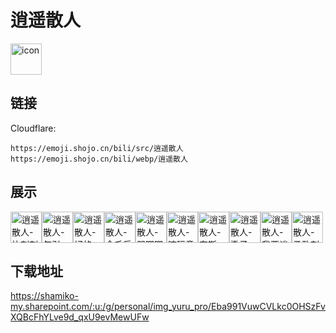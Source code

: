 # 逍遥散人
<img src="https://emoji.shojo.cn/bili/src/逍遥散人/icon.png" width="50" height="50" alt="icon">

## 链接
Cloudflare:
```
https://emoji.shojo.cn/bili/src/逍遥散人
https://emoji.shojo.cn/bili/webp/逍遥散人
```
## 展示
<img src="https://emoji.shojo.cn/bili/src/逍遥散人/逍遥散人-比刺刺.png" width="50" height="50" alt="逍遥散人-比刺刺"><img src="https://emoji.shojo.cn/bili/src/逍遥散人/逍遥散人-勾引一下.png" width="50" height="50" alt="逍遥散人-勾引一下"><img src="https://emoji.shojo.cn/bili/src/逍遥散人/逍遥散人-好的.png" width="50" height="50" alt="逍遥散人-好的"><img src="https://emoji.shojo.cn/bili/src/逍遥散人/逍遥散人-金毛乐乐.png" width="50" height="50" alt="逍遥散人-金毛乐乐"><img src="https://emoji.shojo.cn/bili/src/逍遥散人/逍遥散人-哭唧唧.png" width="50" height="50" alt="逍遥散人-哭唧唧"><img src="https://emoji.shojo.cn/bili/src/逍遥散人/逍遥散人-嘛玩意.png" width="50" height="50" alt="逍遥散人-嘛玩意"><img src="https://emoji.shojo.cn/bili/src/逍遥散人/逍遥散人-奈斯.png" width="50" height="50" alt="逍遥散人-奈斯"><img src="https://emoji.shojo.cn/bili/src/逍遥散人/逍遥散人-撒子.png" width="50" height="50" alt="逍遥散人-撒子"><img src="https://emoji.shojo.cn/bili/src/逍遥散人/逍遥散人-我要谈恋爱.png" width="50" height="50" alt="逍遥散人-我要谈恋爱"><img src="https://emoji.shojo.cn/bili/src/逍遥散人/逍遥散人-勇敢刺刺.png" width="50" height="50" alt="逍遥散人-勇敢刺刺">

## 下载地址

https://shamiko-my.sharepoint.com/:u:/g/personal/img_yuru_pro/Eba991VuwCVLkc0OHSzFvXQBcFhYLve9d_qxU9evMewUFw